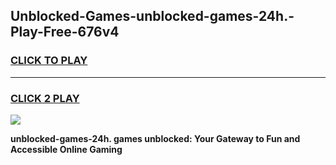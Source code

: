 
## Unblocked-Games-unblocked-games-24h.-Play-Free-676v4
<h3>
<a href="https://premium76.site?title=unblocked-games-24h.&ref=24M">CLICK TO PLAY</a></h3>
<hr>

<h3>
<a href="https://premium76.site?title=unblocked-games-24h.&ref=24M">CLICK 2 PLAY</a>
  
</h3>

<a href="https://premium76.site?title=unblocked-games-24h.&ref=24M"><img src="https://clearcache.store/games.png"></a>


**unblocked-games-24h. games unblocked: Your Gateway to Fun and Accessible Online Gaming**
